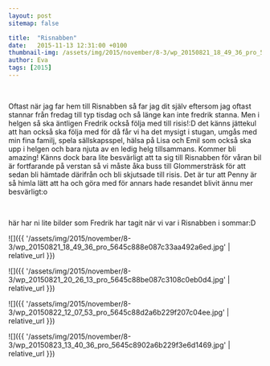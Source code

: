 ```yaml
---
layout: post
sitemap: false

title:  "Risnabben"
date:   2015-11-13 12:31:00 +0100
thumbnail-img: /assets/img/2015/november/8-3/wp_20150821_18_49_36_pro_5645c888e087c33aa492a6ed.jpg
author: Eva
tags: [2015]
---
```


 




Oftast när jag far hem till Risnabben så far jag dit själv eftersom jag oftast stannar från fredag till typ tisdag och så länge kan inte fredrik stanna. Men i helgen så ska äntligen Fredrik också följa med till risis!:D det känns jättekul att han också ska följa med för då får vi ha det mysigt i stugan, umgås med min fina familj, spela sällskapsspel, hälsa på Lisa och Emil som också ska upp i helgen och bara njuta av en ledig helg tillsammans. Kommer bli amazing! Känns dock bara lite besvärligt att ta sig till Risnabben för våran bil är fortfarande på verstan så vi måste åka buss till Glommersträsk för att sedan bli hämtade därifrån och bli skjutsade till risis. Det är tur att Penny är så himla lätt att ha och göra med för annars hade resandet blivit ännu mer besvärligt:o




 




här har ni lite bilder som Fredrik har tagit när vi var i Risnabben i sommar:D

![]({{ '/assets/img/2015/november/8-3/wp_20150821_18_49_36_pro_5645c888e087c33aa492a6ed.jpg'  | relative_url }})

![]({{ '/assets/img/2015/november/8-3/wp_20150821_20_26_13_pro_5645c88be087c3108c0eb0d4.jpg'  | relative_url }})

![]({{ '/assets/img/2015/november/8-3/wp_20150822_12_07_53_pro_5645c88d2a6b229f207c04ee.jpg'  | relative_url }})

![]({{ '/assets/img/2015/november/8-3/wp_20150823_13_40_36_pro_5645c8902a6b229f3e6d1469.jpg'  | relative_url }})

